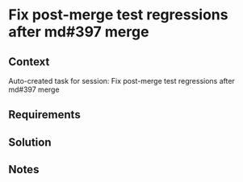 # Fix post-merge test regressions after md#397 merge

## Context

Auto-created task for session: Fix post-merge test regressions after md#397 merge

## Requirements

## Solution

## Notes
